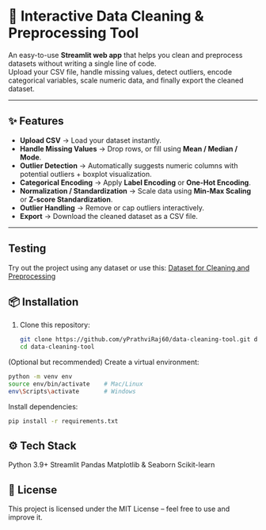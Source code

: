 # 🧹 Interactive Data Cleaning & Preprocessing Tool

An easy-to-use **Streamlit web app** that helps you clean and preprocess datasets without writing a single line of code.  
Upload your CSV file, handle missing values, detect outliers, encode categorical variables, scale numeric data, and finally export the cleaned dataset.  

---

## ✨ Features

-  **Upload CSV** → Load your dataset instantly.  
-  **Handle Missing Values** → Drop rows, or fill using **Mean / Median / Mode**.  
-  **Outlier Detection** → Automatically suggests numeric columns with potential outliers + boxplot visualization.  
-  **Categorical Encoding** → Apply **Label Encoding** or **One-Hot Encoding**.  
-  **Normalization / Standardization** → Scale data using **Min-Max Scaling** or **Z-score Standardization**.  
-  **Outlier Handling** → Remove or cap outliers interactively.  
-  **Export** → Download the cleaned dataset as a CSV file.  

---

## Testing
 Try out the project using any dataset or use this: [Dataset for Cleaning and Preprocessing](https://drive.google.com/file/d/1OEA1DUkb245sqTYkCpopYTeCQk1XvsBX/view?usp=sharing)


## 📦 Installation

1. Clone this repository:

   ```bash
   git clone https://github.com/yPrathviRaj60/data-cleaning-tool.git data-cleaning-tool
   cd data-cleaning-tool
   ```

(Optional but recommended) Create a virtual environment:
   ```bash
   python -m venv env
   source env/bin/activate    # Mac/Linux
   env\Scripts\activate       # Windows
   ```
Install dependencies:
   ```bash
   pip install -r requirements.txt
   ```
## ⚙️ Tech Stack

Python 3.9+
Streamlit
Pandas
Matplotlib & Seaborn
Scikit-learn

## 📝 License

This project is licensed under the MIT License – feel free to use and improve it.
